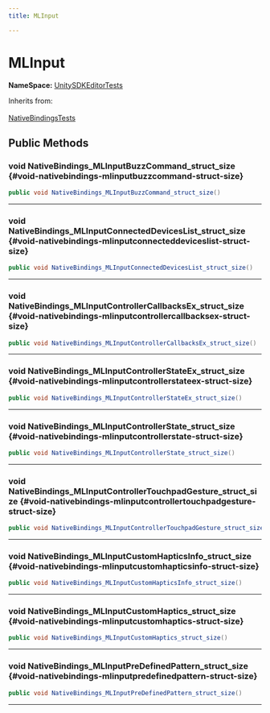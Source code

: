 ```yaml
---
title: MLInput

---
```


# MLInput



**NameSpace:** 
[UnitySDKEditorTests](/versioned_docs/version-31-Aug-2023/unity-api/api/UnitySDKEditorTests/UnitySDKEditorTests.md) 





Inherits from: <br></br>[NativeBindingsTests](/versioned_docs/version-31-Aug-2023/unity-api/api/UnitySDKEditorTests/UnitySDKEditorTests.NativeBindingsTests.md)




## Public Methods

### void NativeBindings_MLInputBuzzCommand_struct_size {#void-nativebindings-mlinputbuzzcommand-struct-size}

```csharp
public void NativeBindings_MLInputBuzzCommand_struct_size()
```






-----------

### void NativeBindings_MLInputConnectedDevicesList_struct_size {#void-nativebindings-mlinputconnecteddeviceslist-struct-size}

```csharp
public void NativeBindings_MLInputConnectedDevicesList_struct_size()
```






-----------

### void NativeBindings_MLInputControllerCallbacksEx_struct_size {#void-nativebindings-mlinputcontrollercallbacksex-struct-size}

```csharp
public void NativeBindings_MLInputControllerCallbacksEx_struct_size()
```






-----------

### void NativeBindings_MLInputControllerStateEx_struct_size {#void-nativebindings-mlinputcontrollerstateex-struct-size}

```csharp
public void NativeBindings_MLInputControllerStateEx_struct_size()
```






-----------

### void NativeBindings_MLInputControllerState_struct_size {#void-nativebindings-mlinputcontrollerstate-struct-size}

```csharp
public void NativeBindings_MLInputControllerState_struct_size()
```






-----------

### void NativeBindings_MLInputControllerTouchpadGesture_struct_size {#void-nativebindings-mlinputcontrollertouchpadgesture-struct-size}

```csharp
public void NativeBindings_MLInputControllerTouchpadGesture_struct_size()
```






-----------

### void NativeBindings_MLInputCustomHapticsInfo_struct_size {#void-nativebindings-mlinputcustomhapticsinfo-struct-size}

```csharp
public void NativeBindings_MLInputCustomHapticsInfo_struct_size()
```






-----------

### void NativeBindings_MLInputCustomHaptics_struct_size {#void-nativebindings-mlinputcustomhaptics-struct-size}

```csharp
public void NativeBindings_MLInputCustomHaptics_struct_size()
```






-----------

### void NativeBindings_MLInputPreDefinedPattern_struct_size {#void-nativebindings-mlinputpredefinedpattern-struct-size}

```csharp
public void NativeBindings_MLInputPreDefinedPattern_struct_size()
```






-----------


